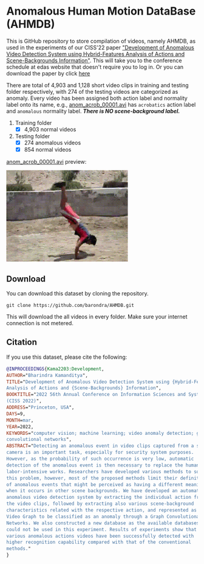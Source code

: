 # Anomalous Human Motion DataBase (AHMDB)

This is GitHub repository to store compilation of videos, namely AHMDB, as used in the experiments of our CISS'22 paper ["Development of Anomalous Video Detection System using Hybrid-Features Analysis of Actions and Scene-Backgrounds Information"](https://www.edas.info/ap/ciss2022/program.html#S1569602526). This will take you to the conference schedule at edas website that doesn't require you to log in. Or you can download the paper by click [here](https://www.edas.info/ap/ciss2022/papers/1570780008.pdf?title=PDF+file)

There are total of 4,903 and 1,128 short video clips in training and testing folder respectively, with 274 of the testing videos are categorized as anomaly. Every video has been assigned both action label and normality label onto its name, e.g., [anom_acrob_00001.avi](/Testing/anom_acrob_00001.avi?raw=true) has `acrobatics` action label and `anomalous` normality label. ***There is NO scene-background label.***

1. Training folder
   - [x] 4,903 normal videos
2. Testing folder
   - [x] 274 anomalous videos
   - [x] 854 normal videos

[anom_acrob_00001.avi](/Testing/anom_acrob_00001.avi?raw=true) preview:

![anom_acrob_00001 gif preview](https://github.com/barondra/AHMDB/blob/main/Testing_anom_acrob_00001.gif) 



## Download

You can download this dataset by cloning the repository.
```git
git clone https://github.com/barondra/AHMDB.git
```
This will download the all videos in every folder. Make sure your internet connection is not metered.

## Citation

If you use this dataset, please cite the following:

```bibtex
@INPROCEEDINGS{Kama2203:Development,
AUTHOR="Bharindra Kamanditya",
TITLE="Development of Anomalous Video Detection System using {Hybrid-Features}
Analysis of Actions and {Scene-Backgrounds} Information",
BOOKTITLE="2022 56th Annual Conference on Information Sciences and Systems (CISS)
(CISS 2022)",
ADDRESS="Princeton, USA",
DAYS=9,
MONTH=mar,
YEAR=2022,
KEYWORDS="computer vision; machine learning; video anomaly detection; graph
convolutional networks",
ABSTRACT="Detecting an anomalous event in video clips captured from a surveillance
camera is an important task, especially for security system purposes.
However, as the probability of such occurrence is very low, automatic
detection of the anomalous event is then necessary to replace the human
labor-intensive works. Researchers have developed various methods to solve
this problem, however, most of the proposed methods limit their definitions
of anomalous events that might be perceived as having a different meaning
when it occurs in other scene backgrounds. We have developed an automatic
anomalous video detection system by extracting the individual action from
the video clips, followed by extracting also various scene-background
characteristics related with the respective action, and represented as a
Video Graph to be classified as an anomaly through a Graph Convolutional
Networks. We also constructed a new database as the available databases
could not be used in this experiment. Results of experiments show that the
various anomalous actions videos have been successfully detected with
higher recognition capability compared with that of the conventional
methods."
}
```
